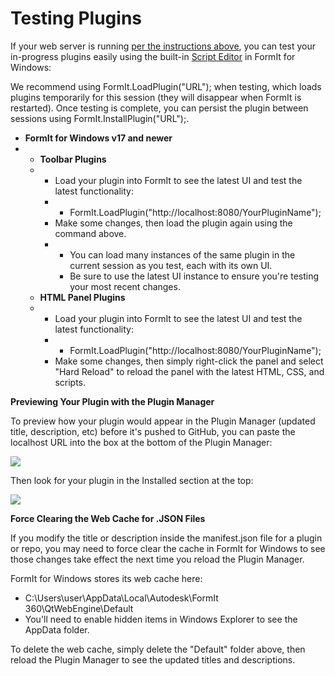 # Testing Plugins

If your web server is running [per the instructions above](https://formit3d.github.io/FormItExamplePlugins/docs/HowToBuild.html#SettingUpEnvironment), you can test your in-progress plugins easily using the built-in [Script Editor](https://formit3d.github.io/FormItExamplePlugins/docs/HowToBuild.html#SettingUpFormIt) in FormIt for Windows:

We recommend using FormIt.LoadPlugin("URL"); when testing, which loads plugins temporarily for this session (they will disappear when FormIt is restarted). Once testing is complete, you can persist the plugin between sessions using FormIt.InstallPlugin("URL");.

* **FormIt for Windows v17 and newer**
*
  * **Toolbar Plugins**
  *
    * Load your plugin into FormIt to see the latest UI and test the latest functionality:
    *
      * FormIt.LoadPlugin("http://localhost:8080/YourPluginName");
    * Make some changes, then load the plugin again using the command above.
    *
      * You can load many instances of the same plugin in the current session as you test, each with its own UI.
      * Be sure to use the latest UI instance to ensure you're testing your most recent changes.
  * **HTML Panel Plugins**
  *
    * Load your plugin into FormIt to see the latest UI and test the latest functionality:
    *
      * FormIt.LoadPlugin("http://localhost:8080/YourPluginName");
    * Make some changes, then simply right-click the panel and select "Hard Reload" to reload the panel with the latest HTML, CSS, and scripts.

**Previewing Your Plugin with the Plugin Manager**

To preview how your plugin would appear in the Plugin Manager (updated title, description, etc) before it's pushed to GitHub, you can paste the localhost URL into the box at the bottom of the Plugin Manager:

![](https://formit3d.github.io/FormItExamplePlugins/docs/images/PluginManagerInstallLocal.png)

Then look for your plugin in the Installed section at the top:

![](https://formit3d.github.io/FormItExamplePlugins/docs/images/PluginManagerInstalledList.png)

**Force Clearing the Web Cache for .JSON Files**

If you modify the title or description inside the manifest.json file for a plugin or repo, you may need to force clear the cache in FormIt for Windows to see those changes take effect the next time you reload the Plugin Manager.

FormIt for Windows stores its web cache here:

* C:\Users\user\AppData\Local\Autodesk\FormIt 360\QtWebEngine\Default
* You'll need to enable hidden items in Windows Explorer to see the AppData folder.

To delete the web cache, simply delete the "Default" folder above, then reload the Plugin Manager to see the updated titles and descriptions.
